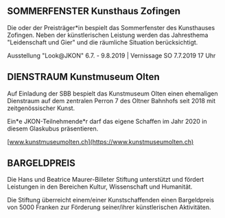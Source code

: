 
## SOMMERFENSTER Kunsthaus Zofingen

Die oder der Preisträger\*in bespielt das Sommerfenster des Kunsthauses Zofingen. Neben der künstlerischen Leistung werden das Jahresthema "Leidenschaft und Gier" und die räumliche Situation berücksichtigt.

Ausstellung "Look@JKON" 6.7. - 9.8.2019 \| Vernissage SO 7.7.2019 17 Uhr

## DIENSTRAUM Kunstmuseum Olten
Auf Einladung der SBB bespielt das Kunstmuseum Olten einen ehemaligen Dienstraum auf dem zentralen Perron 7 des Oltner Bahnhofs seit 2018 mit zeitgenössischer Kunst. 

Ein\*e JKON-Teilnehmende\*r darf das eigene Schaffen im Jahr 2020 in diesem Glaskubus präsentieren.

[www.kunstmuseumolten.ch](https://www.kunstmuseumolten.ch)

## BARGELDPREIS

Die Hans und Beatrice Maurer-Billeter Stiftung unterstützt und fördert Leistungen in den Bereichen Kultur, Wissenschaft und Humanität. 

Die Stiftung überreicht einem/einer Kunstschaffenden einen Bargeldpreis von 5000 Franken zur Förderung seiner/ihrer künstlerischen Aktivitäten.
